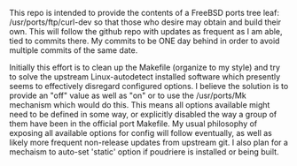 This repo is intended to provide the contents of a FreeBSD ports tree leaf: /usr/ports/ftp/curl-dev so that those who desire may obtain and build their own. This will follow the github repo with updates as frequent as I am able, tied to commits there. My commits to be ONE day behind in order to avoid multiple commits of the same date.

Initially this effort is to clean up the Makefile (organize to my style) and try to solve the upstream Linux-autodetect installed software which presently seems to effectively disregard configured options. I believe the solution is to provide an "off" value as well as "on" or to use the /usr/ports/Mk mechanism which would do this. This means all options available might need to be defined in some way, or explicitly disabled the way a group of them have been in the official port Makefile. My usual philosophy of exposing all available options for config will follow eventually, as well as likely more frequent non-release updates from upstream git. I also plan for a mechaism to auto-set 'static' option if poudriere is installed or being built.
